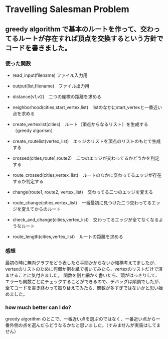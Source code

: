 # Travelling Salesman Problem

## greedy algorithm で基本のルートを作って、交わってるルートが存在すれば頂点を交換するという方針でコードを書きました。

### 使った関数

-  read_input(filename) ファイル入力用
-  output(list,filename)　ファイル出力用

-  distance(v1,v2)　二つの座標の距離を求める
        
-  neighborhood(cities,start_vertex,list)　listのなかにstart_vertexと一番近い点を求める

-  create_vertexlist(cities)　ルート（頂点からなるリスト）を生成する　（greedy algorism）

- create_routelist(vertex_list)　エッジのリストを頂点のリストのもとで生成する

- crossed(cities,route1,route2)　二つのエッジが交わってるかどうかを判定する

- route_crossed(cities,vertex_list)　ルートのなかに交わってるエッジが存在するか判定する

- change(route1, route2, vertex_list)　交わってる二つのエッジを変える

- route_change(cities,vertex_list)　一番最初に見つけた二つ交わってるエッジを変えてからのルート
        
- check_and_change(cities,vertex_list)　交わってるエッジが全てなくなるようなルート

- route_length(cities,vertex_list)　ルートの距離を求める

### 感想
最初の時に無向グラフをどう表したら手間かからないか結構考えてましたが、vertexのリストのために何個か例を紙で書いてみたら、vertexのリストだけで済ませることに気付きました。
関数を割と細かく書いたら、頭がはっきりして、エラーも関数ごとにチェックすることができるので、デバッグは順調でしたが、全てコードを書き終わって振り替えてみたら、関数が多すぎではないかと思い始めました。

### how much better can I do?

greedy algorithm のとこで、一番近い点を選ぶのではなく、一番近い点から一番外側の点を選んだらどうなるかなと思いました。（すみませんが実装はしてません）